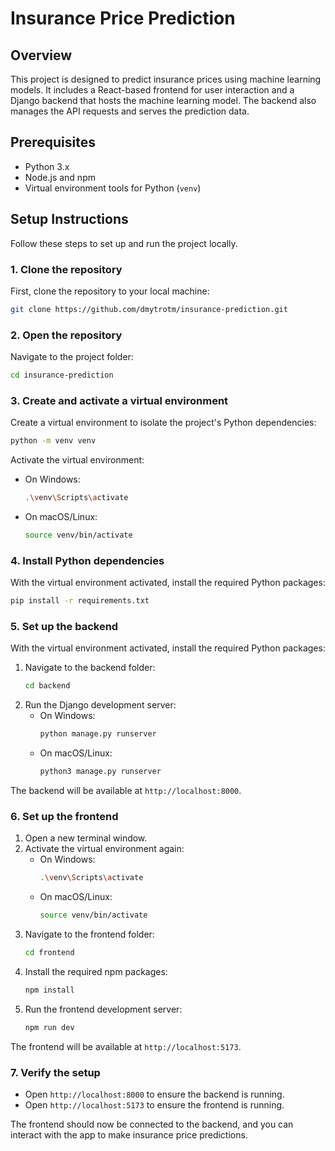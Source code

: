 # Insurance Price Prediction

## Overview
This project is designed to predict insurance prices using machine learning models. It includes a React-based frontend for user interaction and a Django backend that hosts the machine learning model. The backend also manages the API requests and serves the prediction data.

## Prerequisites
- Python 3.x
- Node.js and npm
- Virtual environment tools for Python (`venv`)

## Setup Instructions

Follow these steps to set up and run the project locally.

### 1. Clone the repository
First, clone the repository to your local machine:
```bash
git clone https://github.com/dmytrotm/insurance-prediction.git
```

### 2. Open the repository
Navigate to the project folder:
```bash
cd insurance-prediction
```

### 3. Create and activate a virtual environment
Create a virtual environment to isolate the project's Python dependencies:
```bash
python -m venv venv
```
Activate the virtual environment:

- On Windows:
    ```bash
    .\venv\Scripts\activate
    ```
- On macOS/Linux:
    ```bash
    source venv/bin/activate
    ```

### 4. Install Python dependencies
With the virtual environment activated, install the required Python packages:
```bash
pip install -r requirements.txt
```

### 5. Set up the backend
With the virtual environment activated, install the required Python packages:

1. Navigate to the backend folder:
    ```bash
    cd backend
    ```
2. Run the Django development server:
    - On Windows:
        ```bash
        python manage.py runserver
        ```
    - On macOS/Linux:
        ```bash
        python3 manage.py runserver
        ```

The backend will be available at `http://localhost:8000`.

### 6. Set up the frontend
1. Open a new terminal window.
2. Activate the virtual environment again:
    - On Windows:
        ```bash
        .\venv\Scripts\activate
        ```
    - On macOS/Linux:
        ```bash
        source venv/bin/activate
        ```
3. Navigate to the frontend folder:
    ```bash
    cd frontend
    ```
4. Install the required npm packages:
    ```bash
    npm install
    ```
5. Run the frontend development server:
    ```bash
    npm run dev
    ```

The frontend will be available at `http://localhost:5173`.

### 7. Verify the setup
- Open `http://localhost:8000` to ensure the backend is running.
- Open `http://localhost:5173` to ensure the frontend is running.

The frontend should now be connected to the backend, and you can interact with the app to make insurance price predictions.
